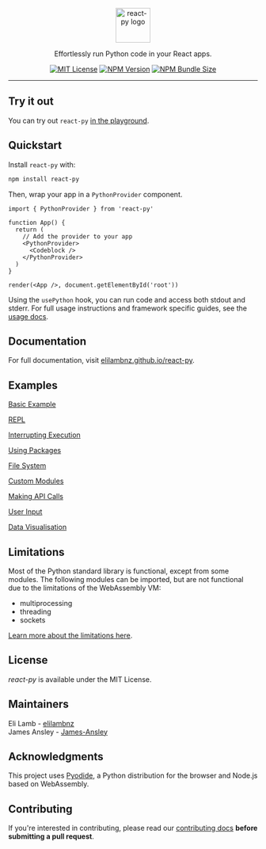 <p align="center">
  <a href="https://elilambnz.github.io/react-py" target="_blank">
    <img src="./.github/logo.png" alt="react-py logo" width="70" height="70">
  </a>
</p>

<p align="center">
  Effortlessly run Python code in your React apps.
</p>

<p align="center">
  <a href="https://github.com/elilambnz/react-py/blob/main/LICENSE.md"><img src="https://img.shields.io/npm/l/react-py?style=flat-square" alt="MIT License"></a>
  <a href="https://www.npmjs.com/package/react-py"><img src="https://img.shields.io/npm/v/react-py?style=flat-square" alt="NPM Version"></a>
  <a href="https://bundlephobia.com/package/react-py"><img src="https://img.shields.io/bundlephobia/min/react-py?style=flat-square" alt="NPM Bundle Size"></a>
</p>

---

## Try it out

You can try out `react-py` [in the playground](https://elilambnz.github.io/react-py/playground).

## Quickstart

Install `react-py` with:

```sh
npm install react-py
```

Then, wrap your app in a `PythonProvider` component.

```tsx
import { PythonProvider } from 'react-py'

function App() {
  return (
    // Add the provider to your app
    <PythonProvider>
      <Codeblock />
    </PythonProvider>
  )
}

render(<App />, document.getElementById('root'))
```

Using the `usePython` hook, you can run code and access both stdout and stderr. For full usage instructions and framework specific guides, see the [usage docs](https://elilambnz.github.io/react-py/docs/introduction/usage).

## Documentation

For full documentation, visit [elilambnz.github.io/react-py](https://elilambnz.github.io/react-py).

## Examples

[Basic Example](https://elilambnz.github.io/react-py/docs/examples/basic-example)

[REPL](https://elilambnz.github.io/react-py/docs/examples/repl)

[Interrupting Execution](https://elilambnz.github.io/react-py/docs/examples/interrupting-execution)

[Using Packages](https://elilambnz.github.io/react-py/docs/examples/using-packages)

[File System](https://elilambnz.github.io/react-py/docs/examples/file-system)

[Custom Modules](https://elilambnz.github.io/react-py/docs/examples/custom-modules)

[Making API Calls](https://elilambnz.github.io/react-py/docs/examples/making-api-calls)

[User Input](https://elilambnz.github.io/react-py/docs/examples/user-input)

[Data Visualisation](https://elilambnz.github.io/react-py/docs/examples/data-visualisation)

## Limitations

Most of the Python standard library is functional, except from some modules. The following modules can be imported, but are not functional due to the limitations of the WebAssembly VM:

- multiprocessing
- threading
- sockets

[Learn more about the limitations here](https://pyodide.org/en/stable/usage/wasm-constraints.html).

## License

_react-py_ is available under the MIT License.

## Maintainers

Eli Lamb - [elilambnz](https://github.com/elilambnz)  
James Ansley - [James-Ansley](https://github.com/James-Ansley)

## Acknowledgments

This project uses [Pyodide](https://pyodide.org), a Python distribution for the browser and Node.js based on WebAssembly.

## Contributing

If you're interested in contributing, please read our [contributing docs](https://github.com/elilambnz/react-py/blob/master/CONTRIBUTING.md) **before submitting a pull request**.
